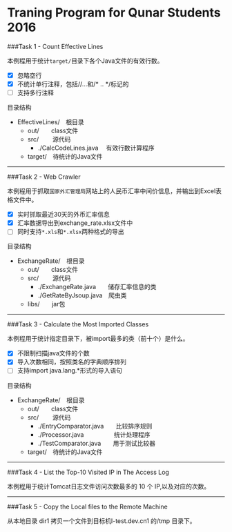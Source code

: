 # Traning Program for Qunar Students 2016
###Task 1 - Count Effective Lines

本例程用于统计`target/`目录下各个Java文件的有效行数。

- [x] 忽略空行
- [x] 不统计单行注释，包括//...和/* .. */标记的
- [ ] 支持多行注释

目录结构

* EffectiveLines/　根目录
  * out/　　class文件
  * src/　　 源代码
    * ./CalcCodeLines.java　 有效行数计算程序
  * target/　待统计的Java文件

----------

###Task 2 - Web Crawler

本例程用于抓取`国家外汇管理局`网站上的人民币汇率中间价信息，并输出到Excel表格文件中。

- [x] 实时抓取最近30天的外币汇率信息
- [x] 汇率数据导出到exchange_rate.xlsx文件中
- [ ] 同时支持`*.xls`和`*.xlsx`两种格式的导出

目录结构

* ExchangeRate/　根目录
  * out/　　class文件
  * src/　 　源代码
    * ./ExchangeRate.java　　储存汇率信息的类
    * ./GetRateByJsoup.java　爬虫类
  * libs/　　jar包

----------

###Task 3 - Calculate the Most Imported Classes

本例程用于统计指定目录下，被import最多的类（前十个）是什么。

- [x] 不限制扫描java文件的个数
- [x] 导入次数相同，按照类名的字典顺序排列
- [ ] 支持import java.lang.*形式的导入语句

目录结构

* ExchangeRate/　根目录
  * out/　　class文件
  * src/　 　源代码
    * ./EntryComparator.java　　比较排序规则
    * ./Processor.java　　　　　统计处理程序
    * ./TestComparator.java　　用于测试比较器
  * target/　待统计的Java文件

----------

###Task 4 - List the Top-10 Visited IP in The Access Log

本例程用于统计Tomcat日志文件访问次数最多的 10 个 IP,以及对应的次数。

----------

###Task 5 - Copy the Local files to the Remote Machine

从本地目录 dir1 拷贝一个文件到目标机l-test.dev.cn1 的/tmp 目录下。
